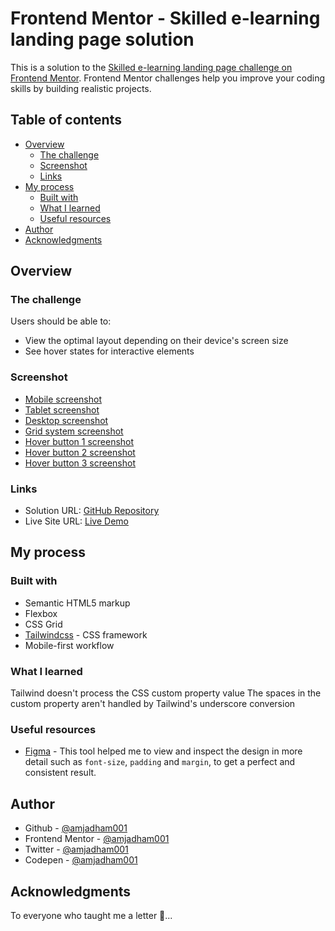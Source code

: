 # Frontend Mentor - Skilled e-learning landing page solution

This is a solution to the [Skilled e-learning landing page challenge on Frontend Mentor](https://www.frontendmentor.io/challenges/skilled-elearning-landing-page-S1ObDrZ8q). Frontend Mentor challenges help you improve your coding skills by building realistic projects.

## Table of contents

- [Overview](#overview)
  - [The challenge](#the-challenge)
  - [Screenshot](#screenshot)
  - [Links](#links)
- [My process](#my-process)
  - [Built with](#built-with)
  - [What I learned](#what-i-learned)
  - [Useful resources](#useful-resources)
- [Author](#author)
- [Acknowledgments](#acknowledgments)

## Overview

### The challenge

Users should be able to:

- View the optimal layout depending on their device's screen size
- See hover states for interactive elements

### Screenshot

- [Mobile screenshot](./screenshots/mobile.png)
- [Tablet screenshot](./screenshots/tablet.png)
- [Desktop screenshot](./screenshots/desktop.png)
- [Grid system screenshot](./screenshots/grid_systems.png)
- [Hover button 1 screenshot](./screenshots/hover_btn_1.png)
- [Hover button 2 screenshot](./screenshots/hover_btn_2.png)
- [Hover button 3 screenshot](./screenshots/hover_btn_3.png)

### Links

- Solution URL: [GitHub Repository](https://github.com/amjadham001/skilled-elearning-landing-page.git)
- Live Site URL: [Live Demo](https://amjadham001.github.io/skilled-elearning-landing-page/)

## My process

### Built with

- Semantic HTML5 markup
- Flexbox
- CSS Grid
- [Tailwindcss](https://tailwindcss.com/) - CSS framework
- Mobile-first workflow

### What I learned

Tailwind doesn't process the CSS custom property value
The spaces in the custom property aren't handled by Tailwind's underscore conversion

### Useful resources

- [Figma](https://www.figma.com/) - This tool helped me to view and inspect the design in more detail such as `font-size`, `padding` and `margin`, to get a perfect and consistent result.

## Author

- Github - [@amjadham001](https://github.com/amjadham001)
- Frontend Mentor - [@amjadham001](https://www.frontendmentor.io/profile/amjadham001)
- Twitter - [@amjadham001](https://x.com/amjadham001)
- Codepen - [@amjadham001](https://codepen.io/amjadham001)

## Acknowledgments

To everyone who taught me a letter 🌹...
